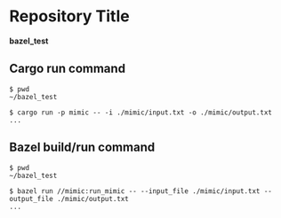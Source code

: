 # Repository Title
   
**bazel_test**

## Cargo run command 
```
$ pwd
~/bazel_test

$ cargo run -p mimic -- -i ./mimic/input.txt -o ./mimic/output.txt
...
```

## Bazel build/run command
```
$ pwd
~/bazel_test

$ bazel run //mimic:run_mimic -- --input_file ./mimic/input.txt --output_file ./mimic/output.txt
...
```
